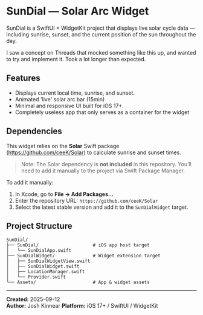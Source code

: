 # SunDial — Solar Arc Widget

SunDial is a SwiftUI + WidgetKit project that displays live solar cycle data — including sunrise, sunset, and the current position of the sun throughout the day.  

I saw a concept on Threads that mocked something like this up, and wanted to try and implement it. Took a lot longer than expected.

## Features

- Displays current local time, sunrise, and sunset.
- Animated 'live' solar arc bar (15min)
- Minimal and responsive UI built for iOS 17+.
- Completely useless app that only serves as a container for the widget

## Dependencies

This widget relies on the **Solar** Swift package (https://github.com/ceeK/Solar) to calculate sunrise and sunset times.  
> Note: The Solar dependency is **not included** in this repository. You’ll need to add it manually to the project via Swift Package Manager.

To add it manually:
1. In Xcode, go to **File → Add Packages...**
2. Enter the repository URL: `https://github.com/ceeK/Solar`
3. Select the latest stable version and add it to the `SunDialWidget` target.

## Project Structure

```
SunDial/
├── SunDial/                    # iOS app host target
│   └── SunDialApp.swift
├── SunDialWidget/              # Widget extension target
│   ├── SunDialWidgetView.swift
│   ├── SunDialWidget.swift
│   ├── LocationManager.swift
│   └── Provider.swift
└── Assets/                     # App & widget assets
```

---
**Created:** 2025-09-12  
**Author:** Josh Kinnear
**Platform:** iOS 17+ / SwiftUI / WidgetKit  
